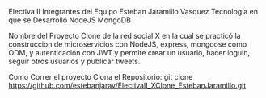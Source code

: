 Electiva II
Integrantes del Equipo
Esteban Jaramillo Vasquez
Tecnología en que se Desarrolló
NodeJS
MongoDB

Nombre del Proyecto
Clone de la red social X en la cual se practicó la construccion de microservicios con NodeJS, express, mongoose como ODM, y autenticacion con JWT y permite crear un usuario, hacer loguin, seguir otros usuarios y publicar tweets.

Como Correr el proyecto
Clona el Repositorio:
git clone https://github.com/estebanjarav/ElectivaII_XClone_EstebanJaramillo.git
